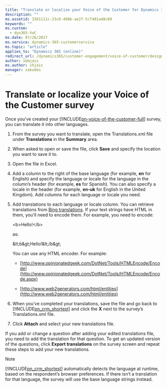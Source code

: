 ```yaml
---
title: "Translate or localize your Voice of the Customer for Dynamics 365 survey | MicrosoftDocs"
description: ""
ms.assetid: 3361111c-23c8-498b-ae2f-5cf401a48c89
keywords: ""
ms.custom:
  - dyn365-VoC
ms.date: 07/26/2017
ms.service: dynamics-365-customerservice
ms.topic: "article"
applies_to: "Dynamics 365 (online)"
redirect_url: /dynamics365/customer-engagement/voice-of-customer/design-basic-survey
author: sbmjais
ms.author: shjais
manager: sakudes
---
```

# Translate or localize your Voice of the Customer survey 
Once you’ve created your [!INCLUDE[pn-voice-of-the-customer-full](../includes/pn-voice-of-the-customer-full.md)] survey, you can translate it into other languages.  
  
1.  From the survey you want to translate, open the Translations.xml file under **Translations** in the **Summary** area.  
  
2.  When asked to open or save the file, click **Save** and specify the location you want to save it to.  
  
3.  Open the file in Excel.  
  
4.  Add a column to the right of the base language (for example, **en** for English) and specify the language or locale for the language in the column’s header (for example, **es** for Spanish). You can also specify a locale in the header (for example, **en-uk** for English in the United Kingdom). Add columns for each language or locale you need.  
  
5.  Add translations to each language or locale column. You can retrieve translations from [Bing translations](https://www.bing.com/translator/). If your text strings have HTML in them, you’ll need to encode them. For example, you need to encode:  
  
     \<b>Hello!\</b>  
  
     as:  
  
     &amp;lt;b&amp;gt;Hello!&amp;lt;/b&amp;gt;  
  
     You can use any HTML encoder. For example:  
  
    -   [http://www.opinionatedgeek.com/DotNet/Tools/HTMLEncode/Encode](http://www.opinionatedgeek.com/DotNet/Tools/HTMLEncode/Encode.aspx)  
  
    -   [http://www.web2generators.com/html/entities](http://www.web2generators.com/html/entities)  
  
6.  When you’ve completed your translations, save the file and go back to [!INCLUDE[pn_crm_shortest](../includes/pn-crm-shortest.md)] and click the **X** next to the survey’s Translations.xml file.  
  
7.  Click **Attach** and select your new translations file.  
  
 If you add or change a question after adding your edited translations file, you need to add the translation for that question. To get an updated version of the questions, click **Export translations** on the survey screen and repeat these steps to add your new translations.  
  
> [!NOTE]
> [!INCLUDE[pn_crm_shortest](../includes/pn-crm-shortest.md)] automatically detects the language at runtime, based on the respondent’s browser preferences. If there isn’t a translation for that language, the survey will use the base language strings instead.  
  
